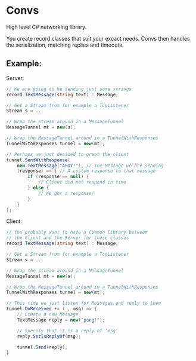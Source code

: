 # Convs

High level C# networking library.

You create record classes that suit your excact needs.
Convs then handles the serialization, matching replies and timeouts.

## Example:
Server:
```cs
// We are going to be sending just some strings
record TextMessage(string text) : Message;

// Get a Stream from for example a TcpListener
Stream s = ...

// Wrap the stream around in a MessageTunnel
MessageTunnel mt = new(s);

// Wrap the MessageTunnel around in a TunnelWithResponses
TunnelWithResponses tunnel = new(mt);

// Perhaps we just decided to greet the client
tunnel.SendWithResponse(
	new TextMessage("AHOY!"), // The Message we are sending
	(response) => { // A custom response to that message
		if (response == null) {
			// Client did not respond in time
		} else {
			// We got a response!
		}
	}
);
```

Client:
```cs
// You probably want to have a Common library between
// the Client and the Server for these classes
record TextMessage(string text) : Message;

// Get a Stream from for example a TcpListener
Stream s = ...

// Wrap the stream around in a MessageTunnel
MessageTunnel mt = new(s);

// Wrap the MessageTunnel around in a TunnelWithResponses
TunnelWithResponses tunnel = new(mt);

// This time we just listen for Messages and reply to them
tunnel.OnReceived += (_, msg) => {
	// Create a new Message
	TextMessage reply = new("pong!");

	// Specify that it is a reply of 'msg'
	reply.SetIsReplyOf(msg);

	tunnel.Send(reply);
}
```

